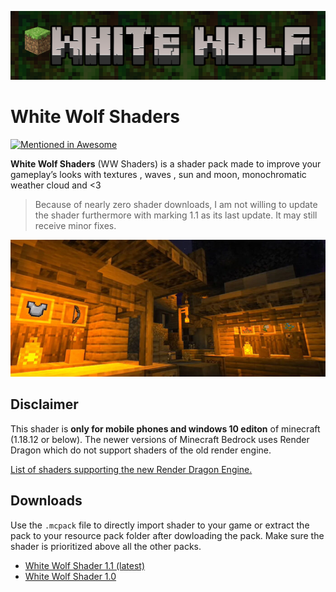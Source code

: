 ![WW Shaders](/textures/images/ww.png)
# White Wolf Shaders
[![Mentioned in Awesome <Awesome Minecraft>](https://awesome.re/mentioned-badge.svg)](https://github.com/bs-community/awesome-minecraft)

**White Wolf Shaders** (WW Shaders) is a shader pack made to improve your gameplay’s looks with textures , waves , sun and moon, monochromatic weather cloud and <3

> Because of nearly zero shader downloads, I am not willing to update the shader furthermore with marking 1.1 as its last update. It may still receive minor fixes.
   
![Pic_A](/textures/images/img.png)

## Disclaimer

This shader is **only for mobile phones and windows 10 editon** of minecraft (1.18.12 or below). The newer versions of Minecraft Bedrock uses Render Dragon which do not support shaders of the old render engine.

[List of shaders supporting the new Render Dragon Engine.](https://github.com/DominoKorean/Render-dragon-shader-list)

## Downloads

 Use the `.mcpack` file to directly import shader to your game or extract the pack to your resource pack folder after dowloading the pack. Make sure the shader is prioritized above all the other packs.
   * [White Wolf Shader 1.1 (latest)](https://github.com/NotSnipc/WhiteWolfShaders/releases/tag/1.1)
   * [White Wolf Shader 1.0](https://github.com/NotSnipc/WhiteWolfShaders/releases/tag/release)
